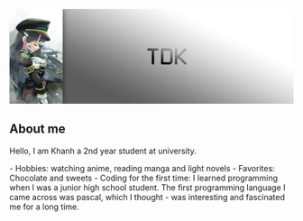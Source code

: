 <img src="https://github.com/duykhanhrk/duykhanhrk/blob/re-br/Assets/bn_00.png"></img>

## About me
<p>Hello, I am Khanh a 2nd year student at university.<p>
- Hobbies: watching anime, reading manga and light novels
- Favorites: Chocolate and sweets
- Coding for the first time: I learned programming when I was a junior high school student. The first programming language I came across was pascal, which I thought - was interesting and fascinated me for a long time.
